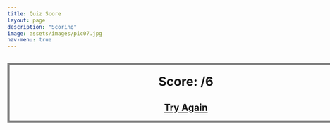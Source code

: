 ```yaml
---
title: Quiz Score
layout: page
description: "Scoring"
image: assets/images/pic07.jpg
nav-menu: true
---
```


<script>
    displayScore = localStorage.getItem("finalScore");
    console.log(displayScore)
</script>

<style>
    .boxed {
        width:800px;
        margin: 30px auto;
        border: 5px solid grey;
    }

    h1 {
        margin: 20px;
        text-align: center;
    }

    h2 {
        text-align: center;
        color: blue;
    }

</style>

<div class="boxed">
    <h1>
    Score: <script type="text/javascript">document.write(displayScore)</script>/6
    </h1>
    <h2><a href="/Runtime_Terror/quiz.html">Try Again</a></h2>
</div>


